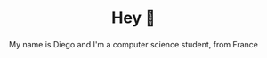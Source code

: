 <h1 align="center">Hey 👋</h1>

###

<p align="center">My name is Diego and I'm a computer science student, from France</p>
